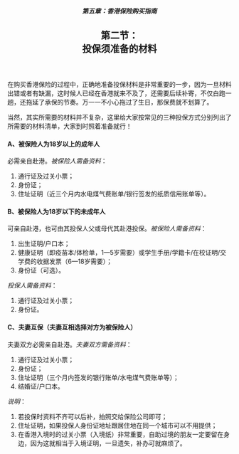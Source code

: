 <header class="article-head">

##### 第五章：香港保险购买指南
## 第二节：<br>投保须准备的材料

</header>



<section class="article-body">

在购买香港保险的过程中，正确地准备投保材料是非常重要的一步，因为一旦材料出错或者有缺漏，这时候人已经在香港就来不及了，还需要后续补寄，不仅白跑一趟，还拖延了承保的节奏。万一一不小心拖过了生日，那保费就不划算了。

当然，其实所需要的材料并不复杂，这里给大家按常见的三种投保方式分别列出了所需要的材料清单，大家到时照着准备就行！

#### A、被保险人为18岁以上的成年人
必需亲自赴港。*被保险人需备资料*：

1. 通行证及过关小票；
2. 身份证； 
3. 住址证明（近三个月内水电煤气费账单/银行签发的纸质信用账单等）。

#### B、被保险人为18岁以下的未成年人
可亲自赴港，也可由其投保人父或母代其赴港投保。*被保险人需备资料*：

1. 出生证明/户口本；
2. 健康证明（即疫苗本/体检单，1—5岁需要）或学生手册/学籍卡/在校证明/交学费的收据发票（6—18岁需要）；
3. 身份证（可选）。

*投保人需备资料*：

1. 通行证及过关小票；
2. 身份证。

#### C、夫妻互保（夫妻互相选择对方为被保险人）
夫妻双方必需亲自赴港。*夫妻双方需备资料*：

1. 通行证及过关小票；
2. 身份证；
3. 住址证明（三个月内签发的银行账单/水电煤气费账单等）；
4. 结婚证/户口本。

*说明*：

1. 若投保时资料不齐可以后补，拍照交给保险公司即可；
2. 住址证明，如果投保人身份证地址跟居住地在同一个城市可以不用提供；
3. 在香港入境时的过关小票（入境纸）非常重要，自助过境的朋友一定要留在身边，因为这就相当于入境证明，一旦遗失，补办可就麻烦了。

</section>
